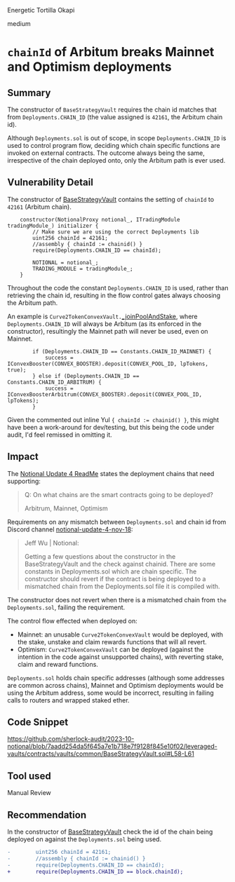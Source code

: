 Energetic Tortilla Okapi

medium

# `chainId` of Arbitum breaks Mainnet and Optimism deployments

## Summary
The constructor of `BaseStrategyVault` requires the chain id matches that from `Deployments.CHAIN_ID` (the value assigned is `42161`, the Arbitum chain id).

Although `Deployments.sol` is out of scope, in scope `Deployments.CHAIN_ID` is used to control program flow, deciding which chain specific functions are invoked on external contracts. The outcome always being the same, irrespective of the chain deployed onto, only the Arbitum path is ever used.


## Vulnerability Detail
The constructor of [BaseStrategyVault](https://github.com/sherlock-audit/2023-10-notional/blob/7aadd254da5f645a7e1b718e7f9128f845e10f02/leveraged-vaults/contracts/vaults/common/BaseStrategyVault.sol#L57-L65) contains the setting of `chainId` to `42161` (Arbitum chain).
```solidity
    constructor(NotionalProxy notional_, ITradingModule tradingModule_) initializer {
        // Make sure we are using the correct Deployments lib
        uint256 chainId = 42161;
        //assembly { chainId := chainid() }
        require(Deployments.CHAIN_ID == chainId);

        NOTIONAL = notional_;
        TRADING_MODULE = tradingModule_;
    }
```

Throughout the code the constant `Deployments.CHAIN_ID` is used, rather than retrieving the chain id, resulting in the
flow control gates always choosing the Arbitum path.

An example is `Curve2TokenConvexVault.`[_joinPoolAndStake](https://github.com/sherlock-audit/2023-10-notional/blob/7aadd254da5f645a7e1b718e7f9128f845e10f02/leveraged-vaults/contracts/vaults/Curve2TokenConvexVault.sol#L58C1-L62C10), where `Deployments.CHAIN_ID` will always be Arbitum (as its enforced in the constructor), resultingly the Mainnet path will never be used, even on Mainnet. 
```solidity
        if (Deployments.CHAIN_ID == Constants.CHAIN_ID_MAINNET) {
            success = IConvexBooster(CONVEX_BOOSTER).deposit(CONVEX_POOL_ID, lpTokens, true);
        } else if (Deployments.CHAIN_ID == Constants.CHAIN_ID_ARBITRUM) {
            success = IConvexBoosterArbitrum(CONVEX_BOOSTER).deposit(CONVEX_POOL_ID, lpTokens);
        }
```

Given the commented out inline Yul `{ chainId := chainid() }`, this might have been a work-around for dev/testing, 
but this being the code under audit, I'd feel remissed in omitting it.


## Impact
The [Notional Update 4 ReadMe](https://github.com/sherlock-audit/2023-10-notional/blob/7aadd254da5f645a7e1b718e7f9128f845e10f02/README.md?plain=1#L10-L11) states the deployment chains that need supporting:
>Q: On what chains are the smart contracts going to be deployed?
>
>Arbitrum, Mainnet, Optimism

Requirements on any mismatch between `Deployments.sol` and chain id from Discord channel [notional-update-4-nov-18](https://discord.com/channels/812037309376495636/1175450365395751023/1176511225752993842):
>Jeff Wu | Notional:
> 
>Getting a few questions about the constructor in the BaseStrategyVault and the check against chainid.
>There are some constants in Deployments.sol which are chain specific. 
>The constructor should revert if the contract is being deployed to a mismatched chain from the Deployments.sol file it is compiled with.

The constructor does not revert when there is a mismatched chain from `the Deployments.sol`, failing the requirement.

The control flow effected when deployed on:
- Mainnet: an unusable `Curve2TokenConvexVault` would be deployed, with the stake, unstake and claim rewards
functions that will all revert.
- Optimism: `Curve2TokenConvexVault` can be deployed (against the intention in the code against unsupported chains), with 
reverting stake, claim and reward functions.

`Deployments.sol` holds chain specific addresses (although some addresses are common across chains),
Mainnet and Optimism deployments would be using the Arbitum address, some would be incorrect, resulting
in failing calls to routers and wrapped staked ether.


## Code Snippet
https://github.com/sherlock-audit/2023-10-notional/blob/7aadd254da5f645a7e1b718e7f9128f845e10f02/leveraged-vaults/contracts/vaults/common/BaseStrategyVault.sol#L58-L61


## Tool used
Manual Review


## Recommendation
In the constructor of [BaseStrategyVault](https://github.com/sherlock-audit/2023-10-notional/blob/7aadd254da5f645a7e1b718e7f9128f845e10f02/leveraged-vaults/contracts/vaults/common/BaseStrategyVault.sol#L59-L61) check the id of the chain being deployed on against the `Deployments.sol` being used.

```diff
-        uint256 chainId = 42161;
-        //assembly { chainId := chainid() }
-        require(Deployments.CHAIN_ID == chainId);
+        require(Deployments.CHAIN_ID == block.chainId);
```
